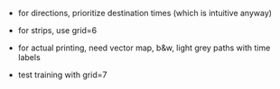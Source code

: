 - for directions, prioritize destination times (which is intuitive anyway)

- for strips, use grid=6

- for actual printing, need vector map, b&w, light grey paths with time labels

- test training with grid=7